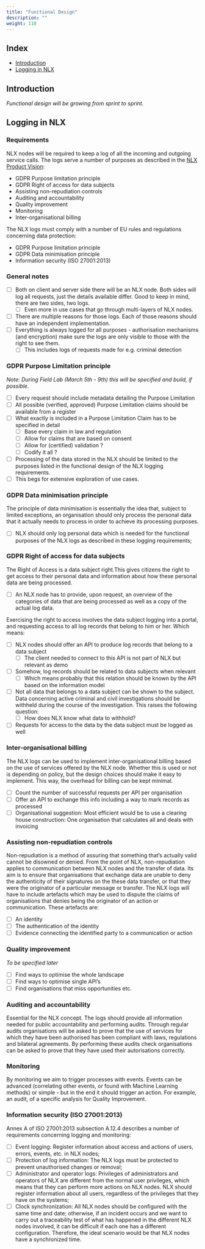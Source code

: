 ```yaml
---
title: "Functional Design"
description: ""
weight: 110
---
```



## Index
* [Introduction](#introduction)
* [Logging in NLX](#logging-in-nlx)

## Introduction
_Functional design will be growing from sprint to sprint._



## Logging in NLX

### Requirements

NLX nodes will be required to keep a log of all the incoming and outgoing service calls. The logs serve a number of purposes as described in the [NLX Product Vision](./docs/content/functional/product-vision.md):
* GDPR Purpose limitation principle
* GDPR Right of access for data subjects
* Assisting non-repudiation controls
* Auditing and accountability
* Quality improvement
* Monitoring
* Inter-organisational billing

The NLX logs must comply with a number of EU rules and regulations concerning data protection:
* GDPR Purpose limitation principle
* GDPR Data minimisation principle
* Information security (ISO 27001:2013)


### General notes
- [ ] Both on client and server side there will be an NLX node. Both sides will log all requests, just the details available differ. Good to keep in mind, there are two sides, two logs.
  - [ ] Even more in use cases that go through multi-layers of NLX nodes.
- [ ] There are multiple reasons for those logs. Each of those reasons should have an independent implementation.
- [ ] Everything is always logged for all purposes - authorisation mechanisms (and encryption) make sure the logs are only visible to those with the right to see them.
  - [ ] This includes logs of requests made for e.g. criminal detection

### GDPR Purpose Limitation principle   

_Note: During Field Lab  (March 5th - 9th) this will be specified and build, if possible._
- [ ] Every request should include metadata detailing the Purpose Limitation
- [ ] All possible (verified, approved) Purpose Limitation claims should be available from a register
- [ ] What exactly is included in a Purpose Limitation Claim has to be specified in detail
  - [ ] Base every claim in law and regulation
  - [ ] Allow for claims that are based on consent
  - [ ] Allow for (certified) validation ?
  - [ ] Codify it all ?
- [ ] Processing of the data stored in the NLX should be limited to the purposes listed in the functional design of the NLX logging requirements.
- [ ] This begs for extensive exploration of use cases.

### GDPR Data minimisation principle   
The principle of data minimisation is essentially the idea that, subject to limited exceptions, an organisation should only process the personal data that it actually needs to process in order to achieve its processing purposes.
- [ ] NLX should only log personal data which is needed for the functional purposes of the NLX logs as described in these logging requirements;

### GDPR Right of access for data subjects
The Right of Access is a data subject right.This gives citizens the right to get access to their personal data and information about how these personal data are being processed.
- [ ] An NLX node has to provide, upon request, an overview of the categories of data that are being processed as well as a copy of the actual log data.

Exercising the right to access involves the data subject logging into a portal, and requesting access to all log records that belong to him or her. Which means:
- [ ] NLX nodes should offer an API to produce log records that belong to a data subject
  - [ ] The client needed to connect to this API is not part of NLX but relevant as demo
- [ ] Somehow, log records should be related to data subjects when relevant
  - [ ] Which means probably that this relation should be known by the API based on the information model
- [ ] Not all data that belongs to a data subject can be shown to the subject. Data concerning active criminal and civil investigations should be withheld during the course of the investigation. This raises the following question:
  - [ ] How does NLX know what data to withhold?
- [ ] Requests for access to the data by the data subject must  be logged as well

### Inter-organisational billing
The NLX logs can be used to implement inter-organisational billing based on the use of services offered by the NLX node. Whether this is used or not is depending on policy, but the design choices should make it easy to implement. This way, the overhead for billing can be kept minimal.
- [ ] Count the number of successful requests per API per organisation
- [ ] Offer an API to exchange this info including a way to mark records as processed
- [ ] Organisational suggestion: Most efficient would be to use a clearing house construction: One organisation that calculates all and deals with invoicing

### Assisting non-repudiation controls
Non-repudiation is a method of assuring that something that’s actually valid cannot be disowned or denied. From the point of NLX, non-repudiation applies to communication between NLX nodes and the transfer of data. Its aim is to ensure that organisations that exchange data are unable to deny the authenticity of their signatures on the these data transfer, or that they were the originator of a particular message or transfer. The NLX logs will have to include artefacts which may be used to dispute the claims of organisations that denies being the originator of an action or communication. These artefacts are:
- [ ] An identity
- [ ] The authentication of the identity
- [ ] Evidence connecting the identified party to a communication or action

### Quality improvement
_To be specified later_
- [ ] Find ways to optimise the whole landscape
- [ ] Find ways to optimise single API’s
- [ ] Find organisations that miss opportunities etc.

### Auditing and accountability
Essential for the NLX concept. The logs should provide all information needed for public accountability and performing audits. Through regular audits organisations will be asked to prove that the use of services for which they have been authorised has been compliant with laws, regulations and bilateral agreements. By performing these audits check organisations can be asked to prove that they have used their autorisations correctly.

### Monitoring
By monitoring we aim to trigger processes with events. Events can be advanced (correlating other events, or found with Machine Learning methods) or simple - but in the end it should trigger an action. For example, an audit, of a specific analysis for Quality Improvement.

### Information security (ISO 27001:2013)
Annex A of ISO 27001:2013 subsection A.12.4 describes a number of requirements concerning logging and monitoring:
- [ ] Event logging: Register information about access and actions of users, errors, events, etc. in NLX nodes;
- [ ] Protection of log information: The NLX logs must be protected to prevent unauthorised changes or removal;
- [ ] Administrator and operator logs: Privileges of administrators and operators of NLX are different from the normal user privileges, which means that they can perform more actions on NLX nodes. NLX should register information about all users, regardless of the privileges that they have on the systems;
- [ ] Clock synchronization: All NLX nodes should be configured with the same time and date; otherwise, if an incident occurs and we want to carry out a traceability test of what has happened in the different NLX nodes involved, it can be difficult if each one has a different configuration. Therefore, the ideal scenario would be that NLX nodes have a synchronized time.
